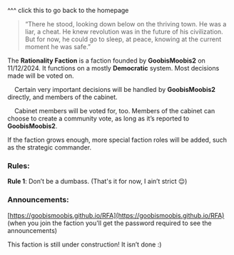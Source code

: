^^^ click this to go back to the homepage
> “There he stood, looking down below on the thriving town. He was a liar, a cheat. He knew revolution was in the future of his civilization. But for now, he could go to sleep, at peace, knowing at the current moment he was safe.”

The **Rationality Faction** is a faction founded by **GoobisMoobis2** on 11/12/2024. It functions on a mostly **Democratic** system. Most decisions made will be voted on.

&nbsp;&nbsp;&nbsp;&nbsp;Certain very important decisions will be handled by **GoobisMoobis2** directly, and members of the cabinet.

&nbsp;&nbsp;&nbsp;&nbsp;Cabinet members will be voted for, too. Members of the cabinet can choose to create a community vote, as long as it’s reported to **GoobisMoobis2**.

If the faction grows enough, more special faction roles will be added, such as the strategic commander.

### Rules:
**Rule 1**: Don’t be a dumbass. (That's it for now, I ain’t strict 😌)

### Announcements:
[https://goobismoobis.github.io/RFA](https://goobismoobis.github.io/RFA) (when you join the faction you'll get the password required to see the announcements)

This faction is still under construction! It isn’t done :)